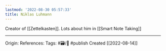 ```yaml
---
lastmod: '2022-08-30 05:57:33'
title: Niklas Luhmann
---
```


Creator of [[Zettelkasten]]. Lots about him in [[Smart Note Taking]]

---
Origin: 
References: 
Tags: #🗃/🌻 #publish 
Created [[2022-08-14]]